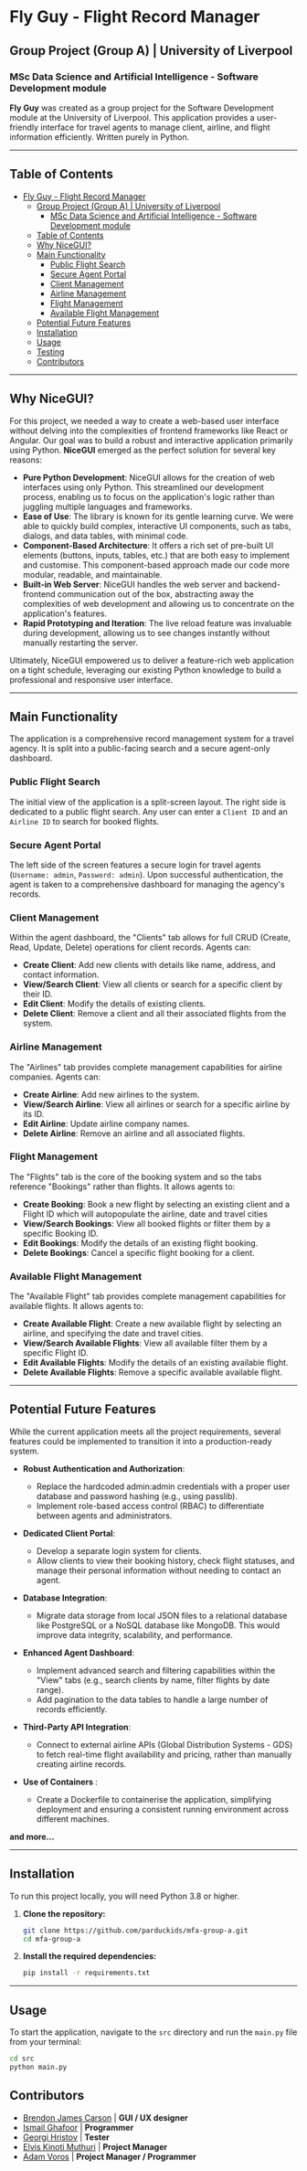 # Fly Guy - Flight Record Manager
##  Group Project (Group A) | University of Liverpool
### MSc Data Science and Artificial Intelligence - Software Development module 

<strong>Fly Guy</strong> was created as a group project for the Software Development module at the University of Liverpool. This application provides a user-friendly interface for travel agents to manage client, airline, and flight information efficiently. Written purely in Python.

---

## Table of Contents

- [Fly Guy - Flight Record Manager](#fly-guy---flight-record-manager)
  - [Group Project (Group A) | University of Liverpool](#group-project-group-a--university-of-liverpool)
    - [MSc Data Science and Artificial Intelligence - Software Development module](#msc-data-science-and-artificial-intelligence---software-development-module)
  - [Table of Contents](#table-of-contents)
  - [Why NiceGUI?](#why-nicegui)
  - [Main Functionality](#main-functionality)
    - [Public Flight Search](#public-flight-search)
    - [Secure Agent Portal](#secure-agent-portal)
    - [Client Management](#client-management)
    - [Airline Management](#airline-management)
    - [Flight Management](#flight-management)
    - [Available Flight Management](#available-flight-management)
  - [Potential Future Features](#potential-future-features)
  - [Installation](#installation)
  - [Usage](#usage)
  - [Testing](TESTING.md)
  - [Contributors](#contributors)

---

## Why NiceGUI?

For this project, we needed a way to create a web-based user interface without delving into the complexities of frontend frameworks like React or Angular. Our goal was to build a robust and interactive application primarily using Python. **NiceGUI** emerged as the perfect solution for several key reasons:

* **Pure Python Development**: NiceGUI allows for the creation of web interfaces using only Python. This streamlined our development process, enabling us to focus on the application's logic rather than juggling multiple languages and frameworks.
* **Ease of Use**: The library is known for its gentle learning curve. We were able to quickly build complex, interactive UI components, such as tabs, dialogs, and data tables, with minimal code.
* **Component-Based Architecture**: It offers a rich set of pre-built UI elements (buttons, inputs, tables, etc.) that are both easy to implement and customise. This component-based approach made our code more modular, readable, and maintainable.
* **Built-in Web Server**: NiceGUI handles the web server and backend-frontend communication out of the box, abstracting away the complexities of web development and allowing us to concentrate on the application's features.
* **Rapid Prototyping and Iteration**: The live reload feature was invaluable during development, allowing us to see changes instantly without manually restarting the server.

Ultimately, NiceGUI empowered us to deliver a feature-rich web application on a tight schedule, leveraging our existing Python knowledge to build a professional and responsive user interface.

---

## Main Functionality

The application is a comprehensive record management system for a travel agency. It is split into a public-facing search and a secure agent-only dashboard.

### Public Flight Search

The initial view of the application is a split-screen layout. The right side is dedicated to a public flight search. Any user can enter a `Client ID` and an `Airline ID` to search for booked flights.

### Secure Agent Portal

The left side of the screen features a secure login for travel agents (`Username: admin`, `Password: admin`). Upon successful authentication, the agent is taken to a comprehensive dashboard for managing the agency's records.

### Client Management

Within the agent dashboard, the "Clients" tab allows for full CRUD (Create, Read, Update, Delete) operations for client records. Agents can:
* **Create Client**: Add new clients with details like name, address, and contact information.
* **View/Search Client**: View all clients or search for a specific client by their ID.
* **Edit Client**: Modify the details of existing clients.
* **Delete Client**: Remove a client and all their associated flights from the system.

### Airline Management

The "Airlines" tab provides complete management capabilities for airline companies. Agents can:
* **Create Airline**: Add new airlines to the system.
* **View/Search Airline**: View all airlines or search for a specific airline by its ID.
* **Edit Airline**: Update airline company names.
* **Delete Airline**: Remove an airline and all associated flights.

### Flight Management

The "Flights" tab is the core of the booking system and so the tabs reference "Bookings" rather than flights. It allows agents to:
* **Create Booking**: Book a new flight by selecting an existing client and a Flight ID which will autopopulate the airline, date and travel cities
* **View/Search Bookings**: View all booked flights or filter them by a specific Booking ID.
* **Edit Bookings**: Modify the details of an existing flight booking.
* **Delete Bookings**: Cancel a specific flight booking for a client.

### Available Flight Management

The "Available Flight" tab provides complete management capabilities for available flights. It allows agents to:
* **Create Available Flight**: Create a new available flight by selecting an airline, and specifying the date and travel cities.
* **View/Search Available Flights**: View all available filter them by a specific Flight ID.
* **Edit Available Flights**: Modify the details of an existing available flight.
* **Delete Available Flights**: Remove a specific available available flight.

---

## Potential Future Features
While the current application meets all the project requirements, several features could be implemented to transition it into a production-ready system.

- <strong>Robust Authentication and Authorization</strong>:
    - Replace the hardcoded admin:admin credentials with a proper user database and password hashing (e.g., using passlib).
    - Implement role-based access control (RBAC) to differentiate between agents and administrators.

- <strong>Dedicated Client Portal</strong>:
    - Develop a separate login system for clients. 
    - Allow clients to view their booking history, check flight statuses, and manage their personal information without needing to contact an agent.

- <strong>Database Integration</strong>:
    - Migrate data storage from local JSON files to a relational database like PostgreSQL or a NoSQL database like MongoDB. This would improve data integrity, scalability, and performance.

- <strong>Enhanced Agent Dashboard</strong>:
    - Implement advanced search and filtering capabilities within the "View" tabs (e.g., search clients by name, filter flights by date range). 
    - Add pagination to the data tables to handle a large number of records efficiently.

- <strong>Third-Party API Integration</strong>:
    - Connect to external airline APIs (Global Distribution Systems - GDS) to fetch real-time flight availability and pricing, rather than manually creating airline records.

- <strong>Use of Containers </strong>:
    - Create a Dockerfile to containerise the application, simplifying deployment and ensuring a consistent running environment across different machines.

<strong> and more...</strong>

---

## Installation

To run this project locally, you will need Python 3.8 or higher.

1.  **Clone the repository:**
    ```bash
    git clone https://github.com/parduckids/mfa-group-a.git
    cd mfa-group-a
    ```

2.  **Install the required dependencies:**
    ```bash
    pip install -r requirements.txt 
    ```

---

## Usage

To start the application, navigate to the `src` directory and run the `main.py` file from your terminal:

```bash
cd src
python main.py
```

## Contributors
- [Brendon James Carson](https://github.com/brendoncarson) | <strong>GUI / UX designer</strong>
- [Ismail Ghafoor](https://github.com/Vozsco) | <strong>Programmer</strong>
- [Georgi Hristov](https://github.com/Gesh94) | <strong>Tester</strong>
- [Elvis Kinoti Muthuri](https://github.com/ElvisKM) | <strong>Project Manager</strong>
- [Adam Voros](https://github.com/parduckids) | <strong>Project Manager / Programmer</strong>
